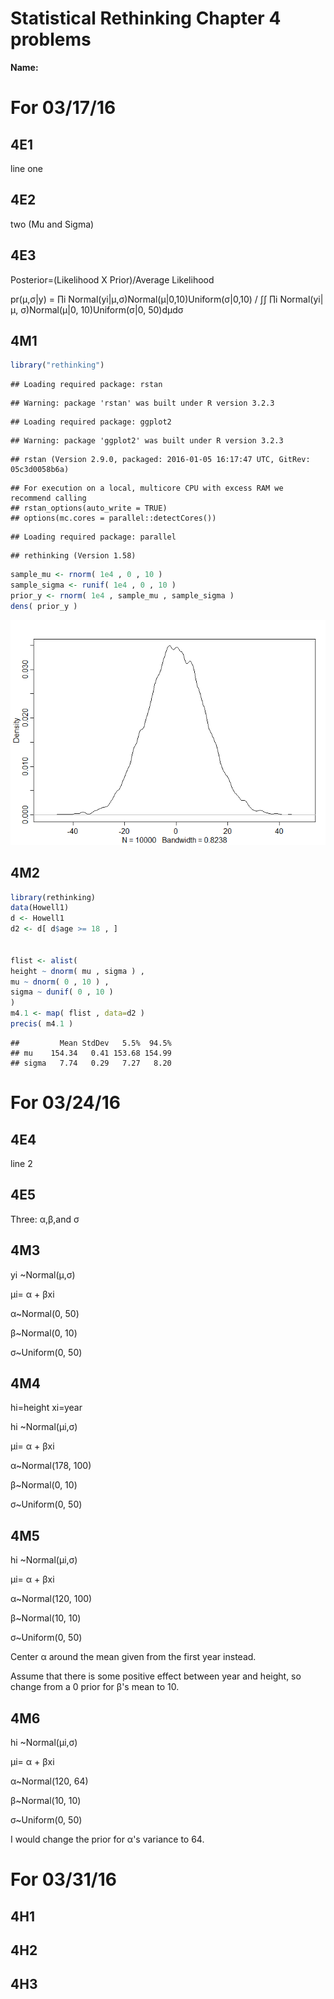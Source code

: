 # Statistical Rethinking Chapter 4 problems

__Name:__


# For 03/17/16

## 4E1
line one

## 4E2
two (Mu and Sigma)

## 4E3
Posterior=(Likelihood X Prior)/Average Likelihood

pr(μ,σ|y) = ∏i Normal(yi|μ,σ)Normal(μ|0,10)Uniform(σ|0,10) / ∫∫ ∏i Normal(yi|μ, σ)Normal(μ|0, 10)Uniform(σ|0, 50)dμdσ

## 4M1


```r
library("rethinking")
```

```
## Loading required package: rstan
```

```
## Warning: package 'rstan' was built under R version 3.2.3
```

```
## Loading required package: ggplot2
```

```
## Warning: package 'ggplot2' was built under R version 3.2.3
```

```
## rstan (Version 2.9.0, packaged: 2016-01-05 16:17:47 UTC, GitRev: 05c3d0058b6a)
```

```
## For execution on a local, multicore CPU with excess RAM we recommend calling
## rstan_options(auto_write = TRUE)
## options(mc.cores = parallel::detectCores())
```

```
## Loading required package: parallel
```

```
## rethinking (Version 1.58)
```

```r
sample_mu <- rnorm( 1e4 , 0 , 10 )
sample_sigma <- runif( 1e4 , 0 , 10 )
prior_y <- rnorm( 1e4 , sample_mu , sample_sigma )
dens( prior_y )
```

![](Chapter-04-assignment_files/figure-html/unnamed-chunk-1-1.png)

## 4M2


```r
library(rethinking)
data(Howell1)
d <- Howell1
d2 <- d[ d$age >= 18 , ]


flist <- alist(
height ~ dnorm( mu , sigma ) ,
mu ~ dnorm( 0 , 10 ) ,
sigma ~ dunif( 0 , 10 )
)
m4.1 <- map( flist , data=d2 )
precis( m4.1 )
```

```
##         Mean StdDev   5.5%  94.5%
## mu    154.34   0.41 153.68 154.99
## sigma   7.74   0.29   7.27   8.20
```

# For 03/24/16

## 4E4
line 2
## 4E5
Three: α,β,and σ

## 4M3
yi ~Normal(μ,σ)

μi= α + βxi

α~Normal(0, 50)

β~Normal(0, 10)

σ~Uniform(0, 50)

## 4M4
hi=height
xi=year

hi ~Normal(μi,σ)

μi= α + βxi

α~Normal(178, 100)

β~Normal(0, 10)

σ~Uniform(0, 50)

## 4M5
hi ~Normal(μi,σ)

μi= α + βxi

α~Normal(120, 100)

β~Normal(10, 10)

σ~Uniform(0, 50)

Center α around the mean given from the first year instead.

Assume that there is some positive effect between year and height, so change from a 0 prior for β's mean to 10.

## 4M6
hi ~Normal(μi,σ)

μi= α + βxi

α~Normal(120, 64)

β~Normal(10, 10)

σ~Uniform(0, 50)

I would change the prior for α's variance to 64.

# For 03/31/16

## 4H1

## 4H2

## 4H3
